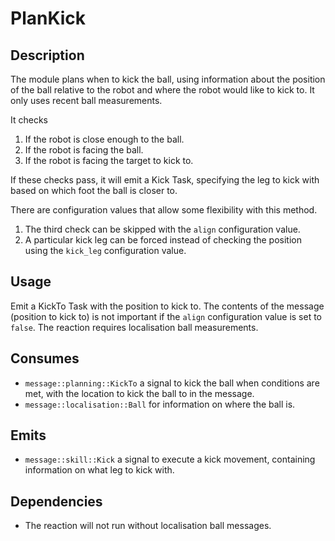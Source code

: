 # PlanKick

## Description

The module plans when to kick the ball, using information about the position of the ball relative to the robot and where the robot would like to kick to. It only uses recent ball measurements.

It checks

1. If the robot is close enough to the ball.
2. If the robot is facing the ball.
3. If the robot is facing the target to kick to.

If these checks pass, it will emit a Kick Task, specifying the leg to kick with based on which foot the ball is closer to.

There are configuration values that allow some flexibility with this method.

1. The third check can be skipped with the `align` configuration value.
2. A particular kick leg can be forced instead of checking the position using the `kick_leg` configuration value.

## Usage

Emit a KickTo Task with the position to kick to. The contents of the message (position to kick to) is not important if the `align` configuration value is set to `false`. The reaction requires localisation ball measurements.

## Consumes

- `message::planning::KickTo` a signal to kick the ball when conditions are met, with the location to kick the ball to in the message.
- `message::localisation::Ball` for information on where the ball is.

## Emits

- `message::skill::Kick` a signal to execute a kick movement, containing information on what leg to kick with.

## Dependencies

- The reaction will not run without localisation ball messages.
